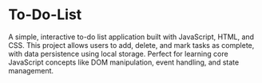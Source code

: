 # To-Do-List
A simple, interactive to-do list application built with JavaScript, HTML, and CSS. This project allows users to add, delete, and mark tasks as complete, with data persistence using local storage. Perfect for learning core JavaScript concepts like DOM manipulation, event handling, and state management.  

